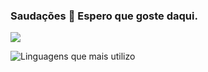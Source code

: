 ### Saudações 👋 Espero que goste daqui.
![](https://media1.tenor.com/m/5fXOP8eurtkAAAAC/mr-robot.gif)

![Linguagens que mais utilizo](https://github-readme-stats.vercel.app/api/top-langs/?username=runderground&hide_progress=true&locale=pt-br)
